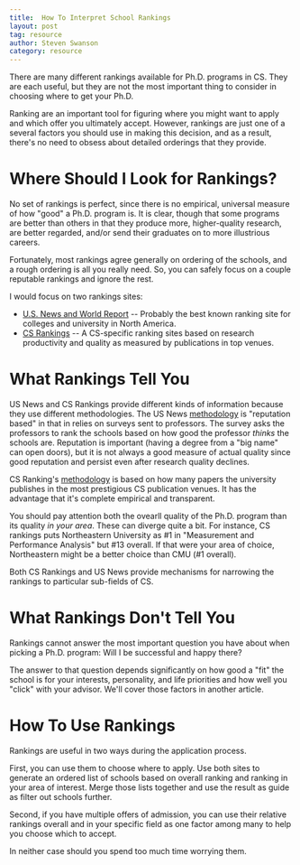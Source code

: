 ```yaml
---
title:  How To Interpret School Rankings
layout: post
tag: resource
author: Steven Swanson
category: resource
---
```


There are many different rankings available for Ph.D. programs in CS.  They are
each useful, but they are not the most important thing to consider in choosing
where to get your Ph.D.

Ranking are an important tool for figuring where you might want to apply and
which offer you ultimately accept.  However, rankings are just one of a several
factors you should use in making this decision, and as a result, there's no
need to obsess about detailed orderings that they provide.

# Where Should I Look for Rankings?

No set of rankings is perfect, since there is no empirical, universal measure
of how "good" a Ph.D. program is.  It is clear, though that some programs are
better than others in that they produce more, higher-quality research, are
better regarded, and/or send their graduates on to more illustrious careers.

Fortunately, most rankings agree generally on ordering of the schools, and a
rough ordering is all you really need.  So, you can safely focus on a couple
reputable rankings and ignore the rest.

I would focus on two rankings sites:

* [U.S. News and World Report](https://www.usnews.com/best-graduate-schools/top-science-schools/computer-science-rankings) -- Probably the best known ranking site for colleges and university in North America.
* [CS Rankings](http://csrankings.org/#/index?all&us) -- A CS-specific ranking sites based on research productivity and quality as measured by publications in top venues.

# What Rankings Tell You

US News and CS Rankings provide different kinds of information because they use
different methodologies.  The US News
[methodology](https://www.usnews.com/education/best-graduate-schools/articles/science-schools-methodology)
is "reputation based" in that in relies on surveys sent to professors.  The
survey asks the professors to rank the schools based on how good the professor _thinks_
the schools are.  Reputation is important (having a degree from a "big name" can
open doors), but it is not always a good measure of actual quality since good
reputation and persist even after research quality declines.

CS Ranking's [methodology](http://csrankings.org/faq.html) is based on how many
papers the university publishes in the most prestigious CS publication venues.  It
has the advantage that it's complete empirical and transparent.

You should pay attention both the ovearll quality of the Ph.D. program than its
quality _in your area_.  These can diverge quite a bit.  For instance, CS rankings
puts Northeastern University as #1 in "Measurement and Performance Analysis" but
#13 overall.  If that were your area of choice, Northeastern might be a better
choice than CMU (#1 overall).

Both CS Rankings and US News provide mechanisms for narrowing the rankings to
particular sub-fields of CS.

# What Rankings Don't Tell You

Rankings cannot answer the most important question you have about when picking
a Ph.D. program: Will I be successful and happy there?

The answer to that question depends significantly on how good a "fit" the
school is for your interests, personality, and life priorities and how well you
"click" with your advisor.  We'll cover those factors in another article.

# How To Use Rankings

Rankings are useful in two ways during the application process.

First, you can use them to choose where to apply.  Use both sites to generate
an ordered list of schools based on overall ranking and ranking in your area of
interest.  Merge those lists together and use the result as guide as filter out
schools further.

Second, if you have multiple offers of admission, you can use their relative
rankings overall and in your specific field as one factor among many to help
you choose which to accept.

In neither case should you spend too much time worrying them.
